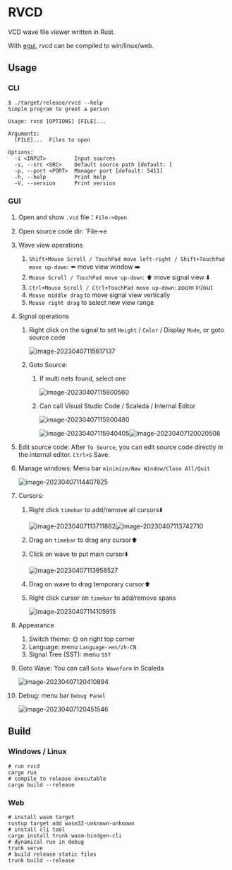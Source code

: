 # RVCD

VCD wave file viewer written in Rust.

With [egui](https://github.com/emilk/egui), rvcd can be compiled to win/linux/web.

## Usage

### CLI

```shell
$ ./target/release/rvcd --help
Simple program to greet a person

Usage: rvcd [OPTIONS] [FILE]...

Arguments:
  [FILE]...  Files to open

Options:
  -i <INPUT>         Input sources
  -s, --src <SRC>    Default source path [default: ]
  -p, --port <PORT>  Manager port [default: 5411]
  -h, --help         Print help
  -V, --version      Print version
```

### GUI

1. Open and show `.vcd` file：`File->Open`

2. Open source code dir: `File->e

3. Wave view operations

   1. `Shift+Mouse Scroll / TouchPad move left-right / Shift+TouchPad move up-down`: ⬅️ move view window ➡️
   2. `Mouse Scroll / TouchPad move up-down`: ⬆️ move signal view ⬇️
   3. `Ctrl+Mouse Scroll / Ctrl+TouchPad move up-down`: zoom in/out
   4. `Mouse middle drag` to move signal view vertically
   5. `Mouse right drag` to select new view range

4. Signal operations

   1. Right click on the signal to set `Height` / `Color` / Display `Mode`, or goto source code

      ![image-20230407115617137](README.assets/image-20230407115617137.png)

   2. Goto Source:

      1. If multi nets found, select one

         ![image-20230407115800560](README.assets/image-20230407115800560.png)

      2. Can call Visual Studio Code / Scaleda / Internal Editor

         ![image-20230407115900480](README.assets/image-20230407115900480.png)

         ![image-20230407115940405](README.assets/image-20230407115940405.png)![image-20230407120020508](README.assets/image-20230407120020508.png)

5. Edit source code: After `To Source`, you can edit source code directly in the internal editor. `Ctrl+S` Save.

6. Manage windows: Menu bar `minimize/New Window/Close All/Quit` 

   ![image-20230407114407825](README.assets/image-20230407114407825.png)

1. Cursors:

   1. Right click `timebar` to add/remove all cursors⬇️

      ![image-20230407113711862](README.assets/image-20230407113711862.png)![image-20230407113742710](README.assets/image-20230407113742710.png)

   2. Drag on `timebar` to drag any cursor⬆️

   3. Click on wave to put main cursor⬇️

      ![image-20230407113958527](README.assets/image-20230407113958527.png)

   4. Drag on wave to drag temporary cursor⬆️

   5. Right click cursor on `timebar` to add/remove spans

      ![image-20230407114105915](README.assets/image-20230407114105915.png)

4. Appearance

   1. Switch theme: 🌞 on right top corner
   2. Language: menu `Language->en/zh-CN`
   3. Signal Tree (SST): menu `SST`

5. Goto Wave: You can call `Goto Waveform` in Scaleda

   ![image-20230407120410894](README.assets/image-20230407120410894.png)

6. Debug: menu bar `Debug Panel`

   ![image-20230407120451546](README.assets/image-20230407120451546.png)

## Build

### Windows / Linux

```
# run rvcd
cargo run
# compile to release executable
cargo build --release
```

### Web

```
# install wasm target
rustup target add wasm32-unknown-unknown
# install cli tool
cargo install trunk wasm-bindgen-cli
# dynamical run in debug
trunk serve
# build release static files
trunk build --release
```
